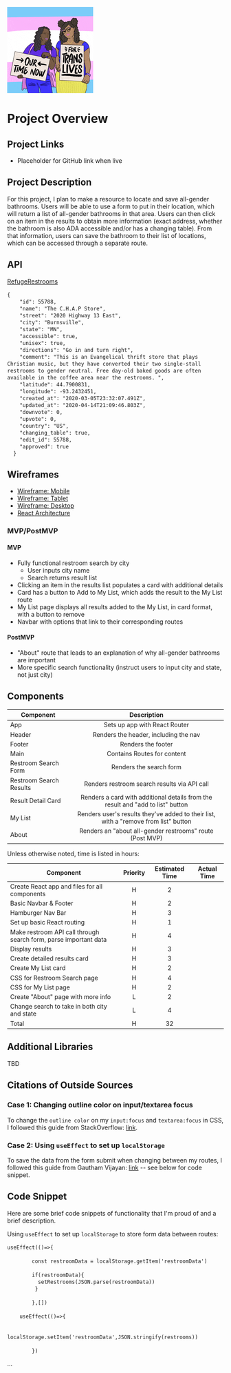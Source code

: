 ![Gif of two people holding trans pride signs](/images/ourtimeisnow.gif)

# Project Overview

## Project Links

- Placeholder for GitHub link when live

## Project Description

For this project, I plan to make a resource to locate and save all-gender bathrooms.  Users will be able to use a form to put in their location, which will return a list of all-gender bathrooms in that area.  Users can then click on an item in the results to obtain more information (exact address, whether the bathroom is also ADA accessible and/or has a changing table).  From that information, users can save the bathroom to their list of locations, which can be accessed through a separate route.

## API

[RefugeRestrooms](https://www.refugerestrooms.org/api/docs/)


```
{
    "id": 55788,
    "name": "The C.H.A.P Store",
    "street": "2020 Highway 13 East",
    "city": "Burnsville",
    "state": "MN",
    "accessible": true,
    "unisex": true,
    "directions": "Go in and turn right",
    "comment": "This is an Evangelical thrift store that plays Christian music, but they have converted their two single-stall restrooms to gender neutral. Free day-old baked goods are often available in the coffee area near the restrooms. ",
    "latitude": 44.7900831,
    "longitude": -93.2432451,
    "created_at": "2020-03-05T23:32:07.491Z",
    "updated_at": "2020-04-14T21:09:46.803Z",
    "downvote": 0,
    "upvote": 0,
    "country": "US",
    "changing_table": true,
    "edit_id": 55788,
    "approved": true
  }
```


## Wireframes

- [Wireframe: Mobile](https://i.imgur.com/rWpiaQj.jpg)
- [Wireframe: Tablet](https://i.imgur.com/eb0OVeu.jpg)
- [Wireframe: Desktop](https://i.imgur.com/IL2kPaG.jpg)
- [React Architecture](https://i.imgur.com/FL7Sak0.jpg)


### MVP/PostMVP

#### MVP

- Fully functional restroom search by city
	- User inputs city name
	- Search returns result list
- Clicking an item in the results list populates a card with additional details
- Card has a button to Add to My List, which adds the result to the My List route
- My List page displays all results added to the My List, in card format, with a button to remove
- Navbar with options that link to their corresponding routes

#### PostMVP

- "About" route that leads to an explanation of why all-gender bathrooms are important
- More specific search functionality (instruct users to input city and state, not just city)

## Components

| Component | Description | 
| --- | :---: |  
| App | Sets up app with React Router | 
| Header | Renders the header, including the nav | 
| Footer | Renders the footer |
| Main | Contains Routes for content |
| Restroom Search Form | Renders the search form |
| Restroom Search Results | Renders restroom search results via API call |
| Result Detail Card | Renders a card with additional details from the result and "add to list" button |
| My List | Renders user's results they've added to their list, with a "remove from list" button |
| About | Renders an "about all-gender restrooms" route (Post MVP) |


Unless otherwise noted, time is listed in hours:

| Component | Priority | Estimated Time | Actual Time |
| --- | :---: |  :---: | :---: |
| Create React app and files for all components | H | 2 | |
| Basic Navbar & Footer | H | 2 | |
| Hamburger Nav Bar | H | 3 | |
| Set up basic React routing | H | 1 | |
| Make restroom API call through search form, parse important data | H | 4 | |
| Display results | H | 3 | |
| Create detailed results card | H | 3 | |
| Create My List card | H | 2 | |
| CSS for Restroom Search page | H | 4 | |
| CSS for My List page | H | 2 | |
| Create "About" page with more info | L | 2 | |
| Change search to take in both city and state | L | 4 | |
| Total | H | 32 | |

## Additional Libraries
TBD

## Citations of Outside Sources

### Case 1: Changing outline color on input/textarea focus

To change the `outline color` on my `input:focus` and `textarea:focus` in CSS, I followed this guide from StackOverflow: [link](https://stackoverflow.com/questions/16156594/how-to-change-border-color-of-textarea-on-focus).

### Case 2: Using `useEffect` to set up `localStorage`

To save the data from the form submit when changing between my routes, I followed this guide from Gautham Vijayan: [link](https://dev.to/gautham495/how-to-persist-data-to-localstorage-in-react-with-hooks-6ma) -- see below for code snippet.

## Code Snippet

Here are some brief code snippets of functionality that I'm proud of and a brief description.

Using `useEffect` to set up `localStorage` to store form data between routes:
```
useEffect(()=>{

        const restroomData = localStorage.getItem('restroomData')
        
        if(restroomData){
          setRestrooms(JSON.parse(restroomData))
         }
        
        },[])
        
    useEffect(()=>{
        
          localStorage.setItem('restroomData',JSON.stringify(restrooms))
        
        })
```
...
```

```
